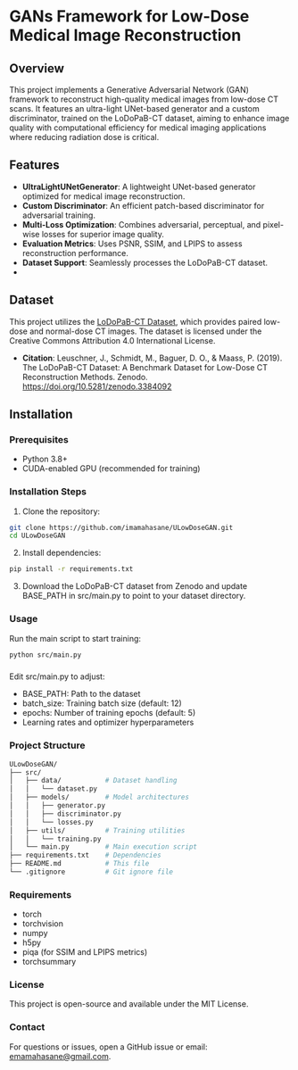 # GANs Framework for Low-Dose Medical Image Reconstruction

## Overview
This project implements a Generative Adversarial Network (GAN) framework to reconstruct high-quality medical images from low-dose CT scans. It features an ultra-light UNet-based generator and a custom discriminator, trained on the LoDoPaB-CT dataset, aiming to enhance image quality with computational efficiency for medical imaging applications where reducing radiation dose is critical.

## Features
- **UltraLightUNetGenerator**: A lightweight UNet-based generator optimized for medical image reconstruction.
- **Custom Discriminator**: An efficient patch-based discriminator for adversarial training.
- **Multi-Loss Optimization**: Combines adversarial, perceptual, and pixel-wise losses for superior image quality.
- **Evaluation Metrics**: Uses PSNR, SSIM, and LPIPS to assess reconstruction performance.
- **Dataset Support**: Seamlessly processes the LoDoPaB-CT dataset.
- 
## Dataset
This project utilizes the [LoDoPaB-CT Dataset](https://zenodo.org/records/3384092), which provides paired low-dose and normal-dose CT images. The dataset is licensed under the Creative Commons Attribution 4.0 International License.

- **Citation**: Leuschner, J., Schmidt, M., Baguer, D. O., & Maass, P. (2019). The LoDoPaB-CT Dataset: A Benchmark Dataset for Low-Dose CT Reconstruction Methods. Zenodo. https://doi.org/10.5281/zenodo.3384092

## Installation

### Prerequisites
- Python 3.8+
- CUDA-enabled GPU (recommended for training)

### Installation Steps
1. Clone the repository:
```bash
git clone https://github.com/imamahasane/ULowDoseGAN.git
cd ULowDoseGAN
```

2. Install dependencies:
```bash
pip install -r requirements.txt
```

3. Download the LoDoPaB-CT dataset from Zenodo and update BASE_PATH in src/main.py to point to your dataset directory.

### Usage
Run the main script to start training:
```bash
python src/main.py
```
###
Edit src/main.py to adjust:
- BASE_PATH: Path to the dataset
- batch_size: Training batch size (default: 12)
- epochs: Number of training epochs (default: 5)
- Learning rates and optimizer hyperparameters

### Project Structure
```bash
ULowDoseGAN/
├── src/
│   ├── data/           # Dataset handling
│   │   └── dataset.py
│   ├── models/         # Model architectures
│   │   ├── generator.py
│   │   ├── discriminator.py
│   │   └── losses.py
│   ├── utils/          # Training utilities
│   │   └── training.py
│   └── main.py         # Main execution script
├── requirements.txt    # Dependencies
├── README.md           # This file
└── .gitignore          # Git ignore file
```

### Requirements
- torch
- torchvision
- numpy
- h5py
- piqa (for SSIM and LPIPS metrics)
- torchsummary

### License
This project is open-source and available under the MIT License.

### Contact
For questions or issues, open a GitHub issue or email: emamahasane@gmail.com.
